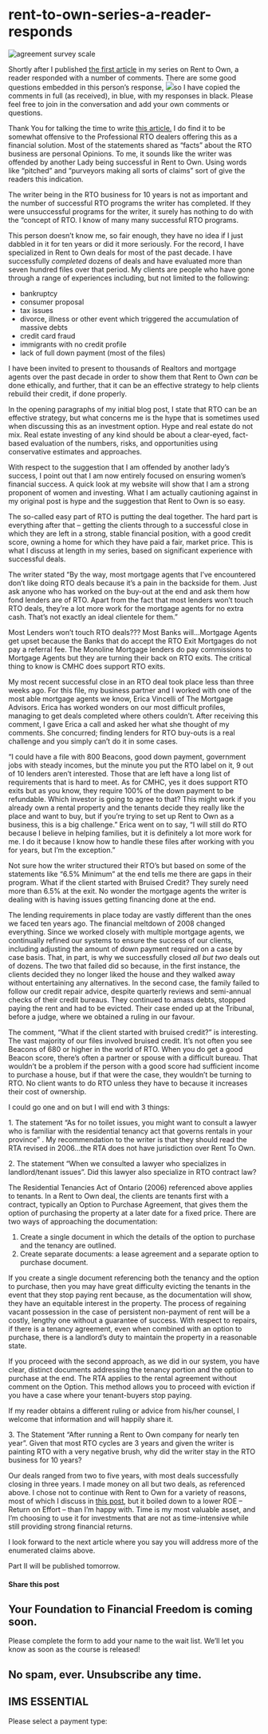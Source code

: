 # rent-to-own-series-a-reader-responds
![agreement survey scale](attachments/agreement-survey-scale-3-1236576-qdc6cpthe1jg09nepcheyd0ymqwyqy89x64timb4aw.jpg)

Shortly after I published [the first article](https://yflmainprod.wpengine.com/2017/06/claims-about-rent-to-own-what-can-you-believe/) in my series on Rent to Own, a reader responded with a number of comments. There are some good questions embedded in this person’s response, ![](attachments/agreement-survey-scale-3-1236576-300x200.jpg)so I have copied the comments in full (as received), in blue, with my responses in black. Please feel free to join in the conversation and add your own comments or questions.

Thank You for talking the time to write [this article.](https://yflmainprod.wpengine.com/2017/06/claims-about-rent-to-own-what-can-you-believe/) I do find it to be somewhat offensive to the Professional RTO dealers offering this as a financial solution. Most of the statements shared as “facts” about the RTO business are personal Opinions. To me, it sounds like the writer was offended by another Lady being successful in Rent to Own. Using words like “pitched” and “purveyors making all sorts of claims” sort of give the readers this indication.

The writer being in the RTO business for 10 years is not as important and the number of successful RTO programs the writer has completed. If they were unsuccessful programs for the writer, it surely has nothing to do with the “concept of RTO. I know of many many successful RTO programs.

This person doesn’t know me, so fair enough, they have no idea if I just dabbled in it for ten years or did it more seriously. For the record, I have specialized in Rent to Own deals for most of the past decade. I have successfully *completed* dozens of deals and have evaluated more than seven hundred files over that period. My clients are people who have gone through a range of experiences including, but not limited to the following:

- bankruptcy
- consumer proposal
- tax issues
- divorce, illness or other event which triggered the accumulation of massive debts
- credit card fraud
- immigrants with no credit profile
- lack of full down payment (most of the files)

I have been invited to present to thousands of Realtors and mortgage agents over the past decade in order to show them that Rent to Own *can* be done ethically, and further, that it can be an effective strategy to help clients rebuild their credit, if done properly.

In the opening paragraphs of my initial blog post, I state that RTO can be an effective strategy, but what concerns me is the hype that is sometimes used when discussing this as an investment option. Hype and real estate do not mix. Real estate investing of any kind should be about a clear-eyed, fact-based evaluation of the numbers, risks, and opportunities using conservative estimates and approaches.

With respect to the suggestion that I am offended by another lady’s success, I point out that I am now entirely focused on ensuring women’s financial success. A quick look at my website will show that I am a strong proponent of women and investing. What I am actually cautioning against in my original post is hype and the suggestion that Rent to Own is so easy.

The so-called easy part of RTO is putting the deal together. The hard part is everything after that – getting the clients through to a successful close in which they are left in a strong, stable financial position, with a good credit score, owning a home for which they have paid a fair, market price. This is what I discuss at length in my series, based on significant experience with successful deals.

The writer stated “By the way, most mortgage agents that I’ve encountered don’t like doing RTO deals because it’s a pain in the backside for them. Just ask anyone who has worked on the buy-out at the end and ask them how fond lenders are of RTO. Apart from the fact that most lenders won’t touch RTO deals, they’re a lot more work for the mortgage agents for no extra cash. That’s not exactly an ideal clientele for them.”

Most Lenders won’t touch RTO deals??? Most Banks will…Mortgage Agents get upset because the Banks that do accept the RTO Exit Mortgages do not pay a referral fee. The Monoline Mortgage lenders do pay commissions to Mortgage Agents but they are turning their back on RTO exits. The critical thing to know is CMHC does support RTO exits.

My most recent successful close in an RTO deal took place less than three weeks ago. For this file, my business partner and I worked with one of the most able mortgage agents we know, Erica Vincelli of The Mortgage Advisors. Erica has worked wonders on our most difficult profiles, managing to get deals completed where others couldn’t. After receiving this comment, I gave Erica a call and asked her what she thought of my comments. She concurred; finding lenders for RTO buy-outs is a real challenge and you simply can’t do it in some cases.

“I could have a file with 800 Beacons, good down payment, government jobs with steady incomes, but the minute you put the RTO label on it, 9 out of 10 lenders aren’t interested. Those that are left have a long list of requirements that is hard to meet. As for CMHC, yes it does support RTO exits but as you know, they require 100% of the down payment to be refundable. Which investor is going to agree to that? This might work if you already own a rental property and the tenants decide they really like the place and want to buy, but if you’re trying to set up Rent to Own as a business, this is a big challenge.” Erica went on to say, “I will still do RTO because I believe in helping families, but it is definitely a lot more work for me. I do it because I know how to handle these files after working with you for years, but I’m the exception.”

Not sure how the writer structured their RTO’s but based on some of the statements like “6.5% Minimum” at the end tells me there are gaps in their program. What if the client started with Bruised Credit? They surely need more than 6.5% at the exit. No wonder the mortgage agents the writer is dealing with is having issues getting financing done at the end.

The lending requirements in place today are vastly different than the ones we faced ten years ago. The financial meltdown of 2008 changed everything. Since we worked closely with multiple mortgage agents, we continually refined our systems to ensure the success of our clients, including adjusting the amount of down payment required on a case by case basis. That, in part, is why we successfully closed *all but two* deals out of dozens. The two that failed did so because, in the first instance, the clients decided they no longer liked the house and they walked away without entertaining any alternatives. In the second case, the family failed to follow our credit repair advice, despite quarterly reviews and semi-annual checks of their credit bureaus. They continued to amass debts, stopped paying the rent and had to be evicted. Their case ended up at the Tribunal, before a judge, where we obtained a ruling in our favour.

The comment, “What if the client started with bruised credit?” is interesting. The vast majority of our files involved bruised credit. It’s not often you see Beacons of 680 or higher in the world of RTO. When you do get a good Beacon score, there’s often a partner or spouse with a difficult bureau. That wouldn’t be a problem if the person with a good score had sufficient income to purchase a house, but if that were the case, they wouldn’t be turning to RTO. No client wants to do RTO unless they have to because it increases their cost of ownership.

I could go one and on but I will end with 3 things:

1\. The statement “As for no toilet issues, you might want to consult a lawyer who is familiar with the residential tenancy act that governs rentals in your province” . My recommendation to the writer is that they should read the RTA revised in 2006…the RTA does not have jurisdiction over Rent To Own.

2\. The statement “When we consulted a lawyer who specializes in landlord/tenant issues”. Did this lawyer also specialize in RTO contract law?

The Residential Tenancies Act of Ontario (2006) referenced above applies to tenants. In a Rent to Own deal, the clients are tenants first with a contract, typically an Option to Purchase Agreement, that gives them the option of purchasing the property at a later date for a fixed price. There are two ways of approaching the documentation:

1. Create a single document in which the details of the option to purchase and the tenancy are outlined.
2. Create separate documents: a lease agreement and a separate option to purchase document.

If you create a single document referencing both the tenancy and the option to purchase, then you may have great difficulty evicting the tenants in the event that they stop paying rent because, as the documentation will show, they have an equitable interest in the property. The process of regaining vacant possession in the case of persistent non-payment of rent will be a costly, lengthy one without a guarantee of success. With respect to repairs, if there is a tenancy agreement, even when combined with an option to purchase, there is a landlord’s duty to maintain the property in a reasonable state.

If you proceed with the second approach, as we did in our system, you have clear, distinct documents addressing the tenancy portion and the option to purchase at the end. The RTA applies to the rental agreement without comment on the Option. This method allows you to proceed with eviction if you have a case where your tenant-buyers stop paying.

If my reader obtains a different ruling or advice from his/her counsel, I welcome that information and will happily share it.

3\. The Statement “After running a Rent to Own company for nearly ten year”. Given that most RTO cycles are 3 years and given the writer is painting RTO with a very negative brush, why did the writer stay in the RTO business for 10 years?

Our deals ranged from two to five years, with most deals successfully closing in three years. I made money on all but two deals, as referenced above. I chose not to continue with Rent to Own for a variety of reasons, most of which I discuss in [this post](https://yflmainprod.wpengine.com/2016/10/why-i-no-longer-do-rent-to-own/), but it boiled down to a lower ROE – Return on Effort – than I’m happy with. Time is my most valuable asset, and I’m choosing to use it for investments that are not as time-intensive while still providing strong financial returns.

I look forward to the next article where you say you will address more of the enumerated claims above.

Part II will be published tomorrow.

#### Share this post

## Your Foundation to Financial Freedom is coming soon.

Please complete the form to add your name to the wait list. We’ll let you know as soon as the course is released!

## No spam, ever. Unsubscribe any time.

## IMS ESSENTIAL

Please select a payment type: